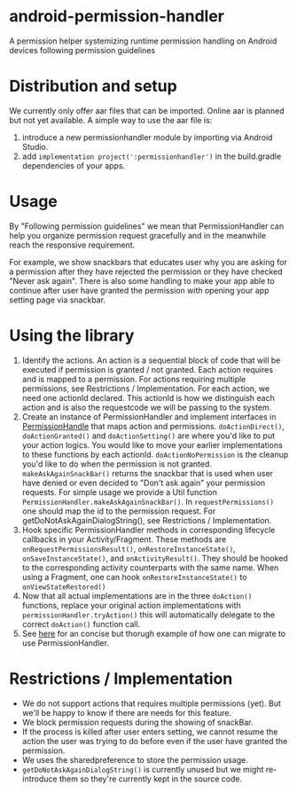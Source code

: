 # android-permission-handler
A permission helper systemizing runtime permission handling on Android devices following permission guidelines

Distribution and setup
=====
We currently only offer aar files that can be imported. Online aar is planned but not yet available. 
A simple way to use the aar file is:
1. introduce a new permissionhandler module by importing via Android Studio.
2. add `implementation project(':permissionhandler')` in the build.gradle dependencies of your apps.

Usage
=====
By "Following permission guidelines" we mean that PermissionHandler can help you organize permission request gracefully and in the meanwhile reach the responsive requirement.

For example, we show snackbars that educates user why you are asking for a permission after they have rejected the permission or they have checked "Never ask again". There is also some handling to make your app able to continue after user have granted the permission with opening your app setting page via snackbar.

Using the library
=====
1. Identify the actions. An action is a sequential block of code that will be executed if permission is granted / not granted. Each action requires and is mapped to a permission. For actions requiring multiple permissions, see Restrictions / Implementation. For each action, we need one actionId declared. This actionId is how we distinguish each action and is also the requestcode we will be passing to the system.
2. Create an instance of PermissionHandler and implement interfaces in [PermissionHandle][1] that maps action and permissions. `doActionDirect()`, `doActionGranted()` and `doActionSetting()` are where you'd like to put your action logics. You would like to move your earlier implementations to these functions by each actionId. `doActionNoPermission` is the cleanup you'd like to do when the permission is not granted. `makeAskAgainSnackBar()` returns the snackbar that is used when user have denied or even decided to "Don't ask again" your permission requests. For simple usage we provide a Util function `PermissionHandler.makeAskAgainSnackBar()`. In `requestPermissions()` one should map the id to the permission request. For getDoNotAskAgainDialogString(), see Restrictions / Implementation.
3. Hook specific PermissionHandler methods in corresponding lifecycle callbacks in your Activity/Fragment. These methods are `onRequestPermissionsResult()`, `onRestoreInstanceState()`, `onSaveInstanceState()`, and `onActivityResult()`. They should be hooked to the corresponding activity counterparts with the same name. When using a Fragment, one can hook `onRestoreInstanceState()` to `onViewStateRestored()`
4. Now that all actual implementations are in the three `doAction()` functions, replace your original action implementations with `permissionHandler.tryAction()` this will automatically delegate to the correct `doAction()` function call.
5. See [here][2] for an concise but thorugh example of how one can migrate to use PermissionHandler.

Restrictions / Implementation
=====
* We do not support actions that requires multiple permissions (yet). But we'll be happy to know if there are needs for this feature.
* We block permission requests during the showing of snackBar.
* If the process is killed after user enters setting, we cannot resume the action the user was trying to do before even if the user have granted the permission.
* We uses the sharedpreference to store the permission usage.
* `getDoNotAskAgainDialogString()` is currently unused but we might re-introduce them so they're currently kept in the source code.


[1]: https://github.com/mozilla-tw/android-permission-handler/blob/master/permissionhandler/src/main/java/org/mozilla/permissionhandler/PermissionHandle.java
[2]: https://github.com/mozilla-tw/android-permission-handler/commit/884da082a07a04dd0ddee3e2eb1685e8d39981f3
